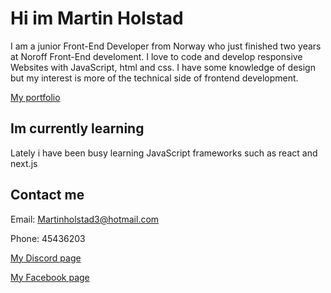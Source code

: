 # Hi im Martin Holstad
I am a junior Front-End Developer from Norway who just finished
two years at Noroff Front-End develoment. I love to code and develop responsive Websites with JavaScript,
html and css. I have some knowledge of design but my interest is more of the technical side of frontend development.

[My portfolio](https://epic-archimedes-6d6ed7.netlify.app/)

## Im currently learning

Lately i have been busy learning JavaScript frameworks such as react and next.js

## Contact me

Email: Martinholstad3@hotmail.com

Phone: 45436203

[My Discord page](https://discordapp.com/users/228199265204174848/)

[My Facebook page](https://www.facebook.com/martin.holstad.31/)

<!---
Martin-Holstad/Martin-Holstad is a ✨ special ✨ repository because its `README.md` (this file) appears on your GitHub profile.
You can click the Preview link to take a look at your changes.
--->

